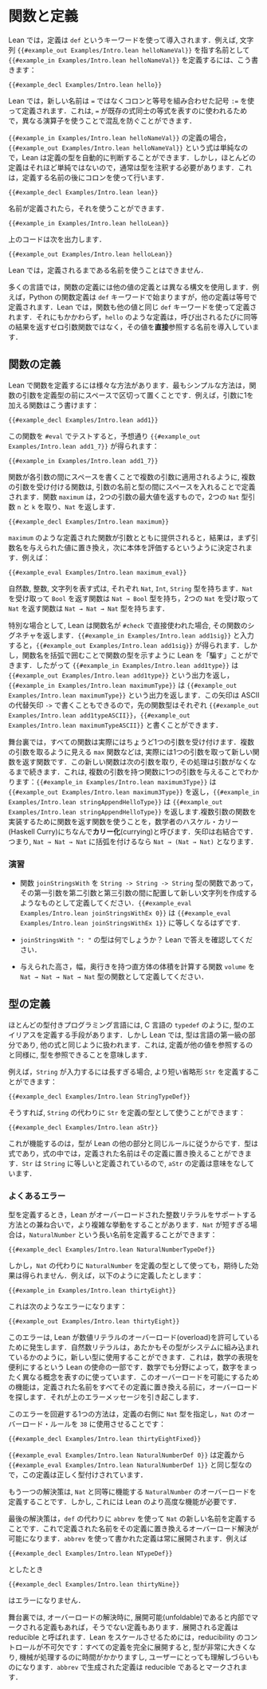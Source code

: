 <!-- # Functions and Definitions -->
# 関数と定義

<!-- In Lean, definitions are introduced using the `def` keyword. For instance, to define the name `{{#example_in Examples/Intro.lean helloNameVal}}` to refer to the string `{{#example_out Examples/Intro.lean helloNameVal}}`, write: -->

Lean では，定義は `def` というキーワードを使って導入されます．例えば, 文字列 `{{#example_out Examples/Intro.lean helloNameVal}}` を指す名前として `{{#example_in Examples/Intro.lean helloNameVal}}` を定義するには、こう書きます：

```lean
{{#example_decl Examples/Intro.lean hello}}
```

<!-- In Lean, new names are defined using the colon-equal operator`:=`
rather than `=`. This is because `=` is used to describe equalities
between existing expressions, and using two different operators helps
prevent confusion. -->

Lean では，新しい名前は `=` ではなくコロンと等号を組み合わせた記号 `:=` を使って定義されます．これは, `=` が既存の式同士の等式を表すのに使われるためで，異なる演算子を使うことで混乱を防ぐことができます．

<!-- In the definition of `{{#example_in Examples/Intro.lean helloNameVal}}`, the expression `{{#example_out Examples/Intro.lean helloNameVal}}` is simple enough that Lean is able to determine the definition's type automatically.
However, most definitions are not so simple, so it will usually be necessary to add a type.
This is done using a colon after the name being defined. -->

`{{#example_in Examples/Intro.lean helloNameVal}}` の定義の場合，`{{#example_out Examples/Intro.lean helloNameVal}}` という式は単純なので，Lean は定義の型を自動的に判断することができます．しかし，ほとんどの定義はそれほど単純ではないので，通常は型を注釈する必要があります．これは，定義する名前の後にコロンを使って行います．

```lean
{{#example_decl Examples/Intro.lean lean}}
```

<!-- Now that the names have been defined, they can be used, so -->

名前が定義されたら，それを使うことができます．

``` Lean
{{#example_in Examples/Intro.lean helloLean}}
```

<!-- outputs -->
上のコードは次を出力します．

``` Lean info
{{#example_out Examples/Intro.lean helloLean}}
```

<!-- In Lean, defined names may only be used after their definitions. -->

Lean では，定義されるまである名前を使うことはできません．

<!-- In many languages, definitions of functions use a different syntax than definitions of other values.
For instance, Python function definitions begin with the `def` keyword, while other definitions are defined with an equals sign.
In Lean, functions are defined using the same `def` keyword as other values.
Nonetheless, definitions such as `hello` introduce names that refer _directly_ to their values, rather than to zero-argument functions that return equivalent results each time they are called. -->

多くの言語では，関数の定義には他の値の定義とは異なる構文を使用します．例えば，Python の関数定義は `def` キーワードで始まりますが，他の定義は等号で定義されます．Lean では，関数も他の値と同じ `def` キーワードを使って定義されます．それにもかかわらず，`hello` のような定義は，呼び出されるたびに同等の結果を返すゼロ引数関数ではなく，その値を**直接**参照する名前を導入しています．

<!-- ## Defining Functions -->

## 関数の定義

<!-- There are a variety of ways to define functions in Lean. The simplest is to place the function's arguments before the definition's type, separated by spaces. For instance, a function that adds one to its argument can be written: -->

Lean で関数を定義するには様々な方法があります．最もシンプルな方法は，関数の引数を定義型の前にスペースで区切って置くことです．例えば，引数に1を加える関数はこう書けます：

```lean
{{#example_decl Examples/Intro.lean add1}}
```

<!-- Testing this function with `#eval` gives `{{#example_out Examples/Intro.lean add1_7}}`, as expected: -->

この関数を `#eval` でテストすると，予想通り `{{#example_out Examples/Intro.lean add1_7}}` が得られます：

```lean
{{#example_in Examples/Intro.lean add1_7}}
```

<!-- Just as functions are applied to multiple arguments by writing spaces between each argument, functions that accept multiple arguments are defined with spaces between the arguments' names and types. The function `maximum`, whose result is equal to the greatest of its two arguments, takes two `Nat` arguments `n` and `k` and returns a `Nat`. -->

関数が各引数の間にスペースを書くことで複数の引数に適用されるように, 複数の引数を受け付ける関数は, 引数の名前と型の間にスペースを入れることで定義されます．関数 `maximum` は，2つの引数の最大値を返すもので，2つの `Nat` 型引数 `n` と `k` を取り、`Nat` を返します．

```lean
{{#example_decl Examples/Intro.lean maximum}}
```

<!-- When a defined function like `maximum` has been provided with its arguments, the result is determined by first replacing the argument names with the provided values in the body, and then evaluating the resulting body. For example: -->

`maximum` のような定義された関数が引数とともに提供されると，結果は，まず引数名を与えられた値に置き換え，次に本体を評価するというように決定されます．例えば：

```lean
{{#example_eval Examples/Intro.lean maximum_eval}}
```

<!-- Expressions that evaluate to natural numbers, integers, and strings have types that say this (`Nat`, `Int`, and `String`, respectively).
This is also true of functions.
A function that accepts a `Nat` and returns a `Bool` has type `Nat → Bool`, and a function that accepts two `Nat`s and returns a `Nat` has type `Nat → Nat → Nat`. -->

自然数, 整数, 文字列を表す式は, それぞれ `Nat`, `Int`, `String` 型を持ちます．`Nat` を受け取って `Bool` を返す関数は `Nat → Bool` 型を持ち，2つの `Nat` を受け取って `Nat` を返す関数は `Nat → Nat → Nat` 型を持ちます．

<!-- As a special case, Lean returns a function's signature when its name is used directly with `#check`.
Entering `{{#example_in Examples/Intro.lean add1sig}}` yields `{{#example_out Examples/Intro.lean add1sig}}`.
However, Lean can be "tricked" into showing the function's type by writing the function's name in parentheses, which causes the function to be treated as an ordinary expression, so `{{#example_in Examples/Intro.lean add1type}}` yields `{{#example_out Examples/Intro.lean add1type}}` and `{{#example_in Examples/Intro.lean maximumType}}` yields `{{#example_out Examples/Intro.lean maximumType}}`.
This arrow can also be written with an ASCII alternative arrow `->`, so the preceding function types can be written `{{#example_out Examples/Intro.lean add1typeASCII}}` and `{{#example_out Examples/Intro.lean maximumTypeASCII}}`, respectively. -->

特別な場合として, Lean は関数名が `#check` で直接使われた場合, その関数のシグネチャを返します．`{{#example_in Examples/Intro.lean add1sig}}` と入力すると，`{{#example_out Examples/Intro.lean add1sig}}` が得られます．しかし，関数名を括弧で囲むことで関数の型を示すように Lean を「騙す」ことができます．したがって `{{#example_in Examples/Intro.lean add1type}}` は `{{#example_out Examples/Intro.lean add1type}}` という出力を返し，`{{#example_in Examples/Intro.lean maximumType}}` は `{{#example_out Examples/Intro.lean maximumType}}` という出力を返します．この矢印は ASCII の代替矢印 `->` で書くこともできるので，先の関数型はそれぞれ `{{#example_out Examples/Intro.lean add1typeASCII}}`，`{{#example_out Examples/Intro.lean maximumTypeASCII}}` と書くことができます．

<!-- Behind the scenes, all functions actually expect precisely one argument.
Functions like `maximum` that seem to take more than one argument are in fact functions that take one argument and then return a new function.
This new function takes the next argument, and the process continues until no more arguments are expected.
This can be seen by providing one argument to a multiple-argument function: `{{#example_in Examples/Intro.lean maximum3Type}}` yields `{{#example_out Examples/Intro.lean maximum3Type}}` and `{{#example_in Examples/Intro.lean stringAppendHelloType}}` yields `{{#example_out Examples/Intro.lean stringAppendHelloType}}`.
Using a function that returns a function to implement multiple-argument functions is called _currying_ after the mathematician Haskell Curry.
Function arrows associate to the right, which means that `Nat → Nat → Nat` should be parenthesized `Nat → (Nat → Nat)`. -->

舞台裏では，すべての関数は実際にはちょうど1つの引数を受け付けます．複数の引数を取るように見える `max` 関数などは, 実際には1つの引数を取って新しい関数を返す関数です．この新しい関数は次の引数を取り, その処理は引数がなくなるまで続きます．これは, 複数の引数を持つ関数に1つの引数を与えることでわかります：`{{#example_in Examples/Intro.lean maximum3Type}}` は `{{#example_out Examples/Intro.lean maximum3Type}}` を返し，`{{#example_in Examples/Intro.lean stringAppendHelloType}}` は `{{#example_out Examples/Intro.lean stringAppendHelloType}}` を返します.複数引数の関数を実装するために関数を返す関数を使うことを，数学者のハスケル・カリー(Haskell Curry)にちなんで**カリー化**(currying)と呼びます．矢印は右結合です．つまり, `Nat → Nat → Nat` に括弧を付けるなら `Nat → (Nat → Nat)` となります．

<!-- ### Exercises -->
### 演習

 <!-- * Define the function `joinStringsWith` with type `String -> String -> String -> String` that creates a new string by placing its first argument between its second and third arguments. `{{#example_eval Examples/Intro.lean joinStringsWithEx 0}}` should evaluate to `{{#example_eval Examples/Intro.lean joinStringsWithEx 1}}`. -->
 * 関数 `joinStringsWith` を `String -> String -> String` 型の関数であって，その第一引数を第二引数と第三引数の間に配置して新しい文字列を作成するようなものとして定義してください．`{{#example_eval Examples/Intro.lean joinStringsWithEx 0}}` は `{{#example_eval Examples/Intro.lean joinStringsWithEx 1}}` に等しくなるはずです.
 <!-- * What is the type of `joinStringsWith ": "`? Check your answer with Lean. -->
 * `joinStringsWith ": "` の型は何でしょうか？ Lean で答えを確認してください．
 <!-- * Define a function `volume` with type `Nat → Nat → Nat → Nat` that computes the volume of a rectangular prism with the given height, width, and depth. -->
 * 与えられた高さ，幅，奥行きを持つ直方体の体積を計算する関数 `volume` を `Nat → Nat → Nat → Nat` 型の関数として定義してください．

<!-- ## Defining Types -->
## 型の定義

<!-- Most typed programming languages have some means of defining aliases for types, such as C's `typedef`.
In Lean, however, types are a first-class part of the language - they are expressions like any other.
This means that definitions can refer to types just as well as they can refer to other values. -->

ほとんどの型付きプログラミング言語には, C 言語の `typedef` のように, 型のエイリアスを定義する手段があります．しかし Lean では, 型は言語の第一級の部分であり, 他の式と同じように扱われます．これは, 定義が他の値を参照するのと同様に, 型を参照できることを意味します．

<!-- For instance, if ``String`` is too much to type, a shorter abbreviation ``Str`` can be defined: -->

例えば，`String` が入力するには長すぎる場合, より短い省略形 `Str` を定義することができます：

```lean
{{#example_decl Examples/Intro.lean StringTypeDef}}
```

<!-- It is then possible to use ``Str`` as a definition's type instead of ``String``: -->

そうすれば, `String` の代わりに `Str` を定義の型として使うことができます：

```lean
{{#example_decl Examples/Intro.lean aStr}}
```

<!-- The reason this works is that types follow the same rules as the rest of Lean.
Types are expressions, and in an expression, a defined name can be replaced with its definition.
Because ``Str`` has been defined to mean ``String``, the definition of ``aStr`` makes sense. -->

これが機能するのは，型が Lean の他の部分と同じルールに従うからです．型は式であり，式の中では，定義された名前はその定義に置き換えることができます．`Str` は `String` に等しいと定義されているので, `aStr` の定義は意味をなしています．

<!-- ### Messages You May Meet -->
### よくあるエラー

<!-- Experimenting with using definitions for types is made more complicated by the way that Lean supports overloaded integer literals.
If ``Nat`` is too short, a longer name ``NaturalNumber`` can be defined: -->

型を定義するとき，Lean がオーバーロードされた整数リテラルをサポートする方法との兼ね合いで，より複雑な挙動をすることがあります．`Nat` が短すぎる場合は，`NaturalNumber` という長い名前を定義することができます：

```lean
{{#example_decl Examples/Intro.lean NaturalNumberTypeDef}}
```

<!-- However, using ``NaturalNumber`` as a definition's type instead of ``Nat`` does not have the expected effect.
In particular, the definition: -->

しかし，`Nat` の代わりに `NaturalNumber` を定義の型として使っても，期待した効果は得られません．例えば，以下のように定義したとします：

```lean
{{#example_in Examples/Intro.lean thirtyEight}}
```

<!-- results in the following error: -->
これは次のようなエラーになります：

```output error
{{#example_out Examples/Intro.lean thirtyEight}}
```

<!-- This error occurs because Lean allows number literals to be _overloaded_.
When it makes sense to do so, natural number literals can be used for new types, just as if those types were built in to the system.
This is part of Lean's mission of making it convenient to represent mathematics, and different branches of mathematics use number notation for very different purposes.
The specific feature that allows this overloading does not replace all defined names with their definitions before looking for overloading, which is what leads to the error message above. -->

このエラーは, Lean が数値リテラルのオーバーロード(overload)を許可しているために発生します．自然数リテラルは，あたかもその型がシステムに組み込まれているかのように，新しい型に使用することができます．これは，数学の表現を便利にするという Lean の使命の一部です．数学でも分野によって，数字をまったく異なる概念を表すのに使っています．このオーバーロードを可能にするための機能は，定義された名前をすべてその定義に置き換える前に，オーバーロードを探します．それが上のエラーメッセージを引き起こします．

<!-- One way to work around this limitation is by providing the type `Nat` on the right-hand side of the definition, causing `Nat`'s overloading rules to be used for `38`: -->

このエラーを回避する1つの方法は，定義の右側に `Nat` 型を指定し，`Nat` のオーバーロード・ルールを `38` に使用させることです：

```lean
{{#example_decl Examples/Intro.lean thirtyEightFixed}}
```
<!-- The definition is still type-correct because `{{#example_eval Examples/Intro.lean NaturalNumberDef 0}}` is the same type as `{{#example_eval Examples/Intro.lean NaturalNumberDef 1}}`—by definition! -->

`{{#example_eval Examples/Intro.lean NaturalNumberDef 0}}` は定義から `{{#example_eval Examples/Intro.lean NaturalNumberDef 1}}` と同じ型なので，この定義は正しく型付けされています．

<!-- Another solution is to define an overloading for `NaturalNumber` that works equivalently to the one for `Nat`.
This requires more advanced features of Lean, however. -->

もう一つの解決策は, `Nat` と同等に機能する `NaturalNumber` のオーバーロードを定義することです．しかし, これには Lean のより高度な機能が必要です．

<!-- Finally, defining the new name for `Nat` using `abbrev` instead of `def` allows overloading resolution to replace the defined name with its definition.
Definitions written using `abbrev` are always unfolded.
For instance, -->

最後の解決策は，`def` の代わりに `abbrev` を使って `Nat` の新しい名前を定義することです．これで定義された名前をその定義に置き換えるオーバーロード解決が可能になります．`abbrev` を使って書かれた定義は常に展開されます．例えば

```lean
{{#example_decl Examples/Intro.lean NTypeDef}}
```
<!-- and -->
としたとき
```lean
{{#example_decl Examples/Intro.lean thirtyNine}}
```
<!-- are accepted without issue. -->
はエラーになりません．

<!-- Behind the scenes, some definitions are internally marked as being unfoldable during overload resolution, while others are not.
Definitions that are to be unfolded are called _reducible_.
Control over reducibility is essential to allow Lean to scale: fully unfolding all definitions can result in very large types that are slow for a machine to process and difficult for users to understand.
Definitions produced with `abbrev` are marked as reducible. -->

舞台裏では, オーバーロードの解決時に, 展開可能(unfoldable)であると内部でマークされる定義もあれば，そうでない定義もあります．展開される定義は reducible と呼ばれます．Lean をスケールさせるためには，reducibility のコントロールが不可欠です：すべての定義を完全に展開すると, 型が非常に大きくなり, 機械が処理するのに時間がかかりますし, ユーザーにとっても理解しづらいものになります．`abbrev` で生成された定義は reducible であるとマークされます．
